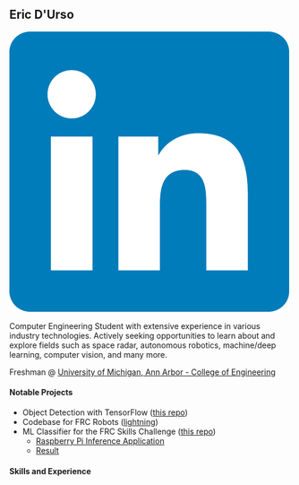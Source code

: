 ## Eric D'Urso

![LinkedIn](https://github.com/edurso/edurso/blob/new-logos/img/linkedin.png)

<!-- <a href="https://www.linkedin.com/in/edurso/"><img height="30" src="https://github.com/edurso/edurso/blob/master/img/linkedin.png"></a>&nbsp;&nbsp; -->
<!-- <a href="https://www.github.com/edurso/"><img height="30" src="https://github.com/edurso/edurso/blob/master/img/github.png"></a>&nbsp;&nbsp; -->

Computer Engineering Student with extensive experience in various industry technologies.
Actively seeking opportunities to learn about and explore fields such as space radar, autonomous robotics, machine/deep learning, computer vision, and many more.

Freshman @ [University of Michigan, Ann Arbor - College of Engineering](https://www.engin.umich.edu/)

#### Notable Projects

- Object Detection with TensorFlow ([this repo](https://github.com/edurso/obj-detect))
- Codebase for FRC Robots ([lightning](https://github.com/frc-862/lightning))
- ML Classifier for the FRC Skills Challenge ([this repo](https://github.com/frc-862/galactic-search-nb))
  - [Raspberry Pi Inference Application](https://github.com/frc-862/mcqueen-vision)
  - [Result](https://lightningrobotics.smugmug.com/2020-21-Folder/n-jZqhV9/2021---Skills-Challenge-Videos/i-pNbf3jw/A)

#### Skills and Experience

<!-- ###### OS -->


<!-- ###### OS
![Linux](https://skillicons.dev/icons?i=linux&theme=light)&nbsp;&nbsp;<img height="50" src="https://github.com/edurso/edurso/blob/master/img/windows.png">&nbsp;&nbsp;

###### Languages
![c++](https://skillicons.dev/icons?i=cpp)&nbsp;&nbsp;![c](https://skillicons.dev/icons?i=c)&nbsp;&nbsp;![python](https://skillicons.dev/icons?i=python&theme=light)&nbsp;&nbsp;![java](https://skillicons.dev/icons?i=java&theme=light)&nbsp;&nbsp;![docker](https://skillicons.dev/icons?i=docker)&nbsp;&nbsp;<img height="50" src="https://github.com/edurso/edurso/blob/master/img/jupyter.png">&nbsp;&nbsp;![ruby](https://skillicons.dev/icons?i=ruby)&nbsp;&nbsp;![js](https://skillicons.dev/icons?i=js)&nbsp;&nbsp;![html](https://skillicons.dev/icons?i=html)&nbsp;&nbsp;![vim](https://skillicons.dev/icons?i=vim&theme=light)&nbsp;&nbsp;

###### Frameworks & Libraries
<img height="40" src="https://github.com/edurso/edurso/blob/master/img/opencv.png">&nbsp;&nbsp;![Frameworks & Libraries](https://skillicons.dev/icons?i=tensorflow)&nbsp;&nbsp;![Frameworks & Libraries](https://skillicons.dev/icons?i=spring)&nbsp;&nbsp;![Frameworks & Libraries](https://skillicons.dev/icons?i=unity)&nbsp;&nbsp;![Frameworks & Libraries](https://skillicons.dev/icons?i=qt)&nbsp;&nbsp;<img height="40" src="https://github.com/edurso/edurso/blob/master/img/keras.png">&nbsp;&nbsp;![Frameworks & Libraries](https://skillicons.dev/icons?i=pytorch)&nbsp;&nbsp;<img height="40" src="https://github.com/edurso/edurso/blob/master/img/android.png">&nbsp;&nbsp;![Frameworks & Libraries](https://skillicons.dev/icons?i=ros)&nbsp;&nbsp;

###### Other Tools
![git](https://skillicons.dev/icons?i=git)&nbsp;&nbsp;![github](https://skillicons.dev/icons?i=github)&nbsp;&nbsp;![cmake](https://skillicons.dev/icons?i=cmake)&nbsp;&nbsp;![gradle](https://skillicons.dev/icons?i=gradle)&nbsp;&nbsp;![maven](https://skillicons.dev/icons?i=maven)&nbsp;&nbsp;![rpi](https://skillicons.dev/icons?i=raspberrypi)&nbsp;&nbsp;![arduino](https://skillicons.dev/icons?i=arduino)&nbsp;&nbsp;<img height="40" src="https://github.com/edurso/edurso/blob/master/img/first.png">&nbsp;&nbsp; -->

